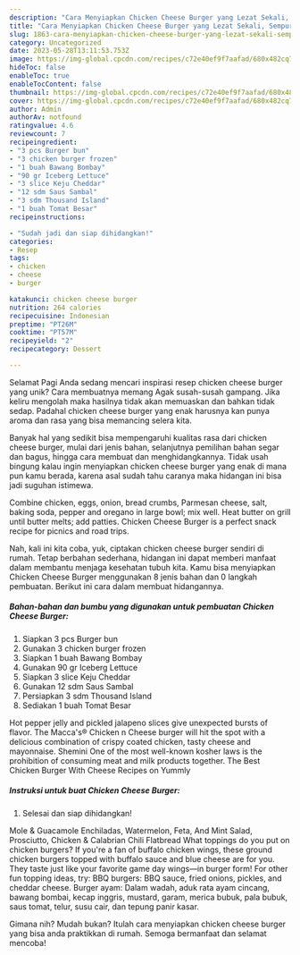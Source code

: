 ```yaml
---
description: "Cara Menyiapkan Chicken Cheese Burger yang Lezat Sekali, Sempurna"
title: "Cara Menyiapkan Chicken Cheese Burger yang Lezat Sekali, Sempurna"
slug: 1863-cara-menyiapkan-chicken-cheese-burger-yang-lezat-sekali-sempurna
category: Uncategorized
date: 2023-05-28T13:11:53.753Z
image: https://img-global.cpcdn.com/recipes/c72e40ef9f7aafad/680x482cq70/chicken-cheese-burger-foto-resep-utama.jpg
hideToc: false
enableToc: true
enableTocContent: false
thumbnail: https://img-global.cpcdn.com/recipes/c72e40ef9f7aafad/680x482cq70/chicken-cheese-burger-foto-resep-utama.jpg
cover: https://img-global.cpcdn.com/recipes/c72e40ef9f7aafad/680x482cq70/chicken-cheese-burger-foto-resep-utama.jpg
author: Admin
authorAv: notfound
ratingvalue: 4.6
reviewcount: 7
recipeingredient:
- "3 pcs Burger bun"
- "3 chicken burger frozen"
- "1 buah Bawang Bombay"
- "90 gr Iceberg Lettuce"
- "3 slice Keju Cheddar"
- "12 sdm Saus Sambal"
- "3 sdm Thousand Island"
- "1 buah Tomat Besar"
recipeinstructions:

- "Sudah jadi dan siap dihidangkan!"
categories:
- Resep
tags:
- chicken
- cheese
- burger

katakunci: chicken cheese burger 
nutrition: 264 calories
recipecuisine: Indonesian
preptime: "PT26M"
cooktime: "PT57M"
recipeyield: "2"
recipecategory: Dessert

---
```



Selamat Pagi Anda sedang mencari inspirasi resep chicken cheese burger yang unik? Cara membuatnya memang Agak susah-susah gampang. Jika keliru mengolah maka hasilnya tidak akan memuaskan dan bahkan tidak sedap. Padahal chicken cheese burger yang enak harusnya kan punya aroma dan rasa yang bisa memancing selera kita.


Banyak hal yang sedikit bisa mempengaruhi kualitas rasa dari chicken cheese burger, mulai dari jenis bahan, selanjutnya pemilihan bahan segar dan bagus, hingga cara membuat dan menghidangkannya. Tidak usah bingung kalau ingin menyiapkan chicken cheese burger yang enak di mana pun kamu berada, karena asal sudah tahu caranya maka hidangan ini bisa jadi suguhan istimewa.

Combine chicken, eggs, onion, bread crumbs, Parmesan cheese, salt, baking soda, pepper and oregano in large bowl; mix well. Heat butter on grill until butter melts; add patties. Chicken Cheese Burger is a perfect snack recipe for picnics and road trips.


Nah, kali ini kita coba, yuk, ciptakan chicken cheese burger sendiri di rumah. Tetap berbahan sederhana, hidangan ini dapat memberi manfaat dalam membantu menjaga kesehatan tubuh kita. Kamu bisa menyiapkan Chicken Cheese Burger menggunakan 8 jenis bahan dan 0 langkah pembuatan. Berikut ini cara dalam membuat hidangannya.

<!--inarticleads1-->

##### Bahan-bahan dan bumbu yang digunakan untuk pembuatan Chicken Cheese Burger:

1. Siapkan 3 pcs Burger bun
1. Gunakan 3 chicken burger frozen
1. Siapkan 1 buah Bawang Bombay
1. Gunakan 90 gr Iceberg Lettuce
1. Siapkan 3 slice Keju Cheddar
1. Gunakan 12 sdm Saus Sambal
1. Persiapkan 3 sdm Thousand Island
1. Sediakan 1 buah Tomat Besar


Hot pepper jelly and pickled jalapeno slices give unexpected bursts of flavor. The Macca&#39;s® Chicken n Cheese burger will hit the spot with a delicious combination of crispy coated chicken, tasty cheese and mayonnaise. Shemini One of the most well-known kosher laws is the prohibition of consuming meat and milk products together. The Best Chicken Burger With Cheese Recipes on Yummly 

<!--inarticleads2-->

##### Instruksi untuk buat Chicken Cheese Burger:


1. Selesai dan siap dihidangkan!

Mole &amp; Guacamole Enchiladas, Watermelon, Feta, And Mint Salad, Prosciutto, Chicken &amp; Calabrian Chili Flatbread What toppings do you put on chicken burgers? If you&#39;re a fan of buffalo chicken wings, these ground chicken burgers topped with buffalo sauce and blue cheese are for you. They taste just like your favorite game day wings—in burger form! For other fun topping ideas, try: BBQ burgers: BBQ sauce, fried onions, pickles, and cheddar cheese. Burger ayam: Dalam wadah, aduk rata ayam cincang, bawang bombai, kecap inggris, mustard, garam, merica bubuk, pala bubuk, saus tomat, telur, susu cair, dan tepung panir kasar. 

Gimana nih? Mudah bukan? Itulah cara menyiapkan chicken cheese burger yang bisa anda praktikkan di rumah. Semoga bermanfaat dan selamat mencoba!
